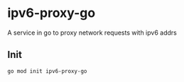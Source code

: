 # ipv6-proxy-go
A service in go to proxy network requests with ipv6 addrs

## Init

```sh
go mod init ipv6-proxy-go
```
